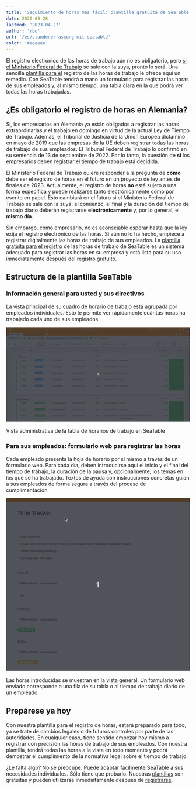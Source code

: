 ```yaml
---
title: 'Seguimiento de horas más fácil: plantilla gratuita de SeaTable - SeaTable'
date: 2020-08-28
lastmod: '2023-04-27'
author: 'rbu'
url: '/es/stundenerfassung-mit-seatable'
color: '#eeeeee'
---
```


El registro electrónico de las horas de trabajo aún no es obligatorio, pero [si el Ministerio Federal de Trabajo](https://www.tagesschau.de/wirtschaft/unternehmen/arbeitszeit-erfassung-heil-101.html) se sale con la suya, pronto lo será. Una sencilla [plantilla para el](https://seatable.io/es/arbeitszeiterfassung/) registro de las horas de trabajo le ofrece aquí un remedio. Con SeaTable tendrá a mano un formulario para registrar las horas de sus empleados y, al mismo tiempo, una tabla clara en la que podrá ver todas las horas trabajadas.

## ¿Es obligatorio el registro de horas en Alemania?

Sí, los empresarios en Alemania ya están obligados a registrar las horas extraordinarias y el trabajo en domingo en virtud de la actual Ley de Tiempo de Trabajo. Además, el Tribunal de Justicia de la Unión Europea dictaminó en mayo de 2019 que las empresas de la UE deben registrar todas las horas de trabajo de sus empleados. El Tribunal Federal de Trabajo lo confirmó en su sentencia de 13 de septiembre de 2022. Por lo tanto, la cuestión de **si** los empresarios deben registrar el tiempo de trabajo está decidida.

El Ministerio Federal de Trabajo quiere responder a la pregunta de **cómo** debe ser el registro de horas en el futuro en un proyecto de ley antes de finales de 2023. Actualmente, el registro de horas **no** está sujeto a una forma específica y puede realizarse tanto electrónicamente como por escrito en papel. Esto cambiará en el futuro si el Ministerio Federal de Trabajo se sale con la suya: el comienzo, el final y la duración del tiempo de trabajo diario deberán registrarse **electrónicamente** y, por lo general, el **mismo día**.

Sin embargo, como empresario, no es aconsejable esperar hasta que la ley exija el registro electrónico de las horas. Si aún no lo ha hecho, empiece a registrar digitalmente las horas de trabajo de sus empleados. La [plantilla gratuita para el registro](https://seatable.io/es/vorlage/fyp0x2y-s-ut3m-wcbpzbq/) de las horas de trabajo de SeaTable es un sistema adecuado para registrar las horas en su empresa y está lista para su uso inmediatamente después del [registro gratuito](https://seatable.io/es/registrierung/).

## Estructura de la plantilla SeaTable

### Información general para usted y sus directivos

La vista principal de su cuadro de horario de trabajo está agrupada por empleados individuales. Esto le permite ver rápidamente cuántas horas ha trabajado cada uno de sus empleados.

![Vista de administración para el registro del tiempo de trabajo](images/Working-Time-Admin-View.gif)

Vista administrativa de la tabla de horarios de trabajo en SeaTable

### Para sus empleados: formulario web para registrar las horas

Cada empleado presenta la hoja de horario por sí mismo a través de un formulario web. Para cada día, deben introducirse aquí el inicio y el final del tiempo de trabajo, la duración de la pausa y, opcionalmente, los temas en los que se ha trabajado. Textos de ayuda con instrucciones concretas guían a sus empleados de forma segura a través del proceso de cumplimentación.

![Registro del tiempo de trabajo mediante formulario web en la aplicación para empleados](images/Arbeitszeiterfassung.gif)

Las horas introducidas se muestran en la vista general. Un formulario web enviado corresponde a una fila de su tabla o al tiempo de trabajo diario de un empleado.

## Prepárese ya hoy

Con nuestra plantilla para el registro de horas, estará preparado para todo, ya se trate de cambios legales o de futuros controles por parte de las autoridades. En cualquier caso, tiene sentido empezar hoy mismo a registrar con precisión las horas de trabajo de sus empleados. Con nuestra plantilla, tendrá todas las horas a la vista en todo momento y podrá demostrar el cumplimiento de la normativa legal sobre el tiempo de trabajo.

¿Le falta algo? No se preocupe. Puede adaptar fácilmente SeaTable a sus necesidades individuales. Sólo tiene que probarlo. Nuestras [plantillas](https://seatable.io/es/vorlagen/) son gratuitas y pueden utilizarse inmediatamente después de [registrarse](https://seatable.io/es/registrierung/).
